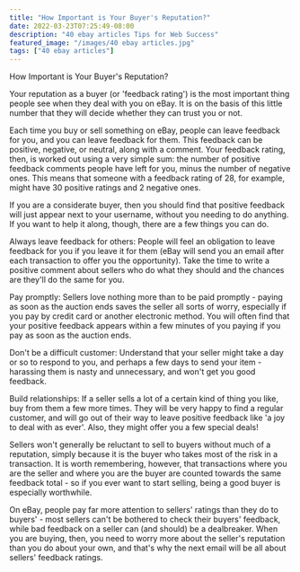 ```yaml
---
title: "How Important is Your Buyer's Reputation?"
date: 2022-03-23T07:25:49-08:00
description: "40 ebay articles Tips for Web Success"
featured_image: "/images/40 ebay articles.jpg"
tags: ["40 ebay articles"]
---
```


How Important is Your Buyer's Reputation?

Your reputation as a buyer (or 'feedback rating') is the most important thing people see when they deal with you on eBay. It is on the basis of this little number that they will decide whether they can trust you or not.

Each time you buy or sell something on eBay, people can leave feedback for you, and you can leave feedback for them. This feedback can be positive, negative, or neutral, along with a comment. Your feedback rating, then, is worked out using a very simple sum: the number of positive feedback comments people have left for you, minus the number of negative ones. This means that someone with a feedback rating of 28, for example, might have 30 positive ratings and 2 negative ones.

If you are a considerate buyer, then you should find that positive feedback will just appear next to your username, without you needing to do anything. If you want to help it along, though, there are a few things you can do.

Always leave feedback for others: People will feel an obligation to leave feedback for you if you leave it for them (eBay will send you an email after each transaction to offer you the opportunity). Take the time to write a positive comment about sellers who do what they should and the chances are they'll do the same for you.

Pay promptly: Sellers love nothing more than to be paid promptly - paying as soon as the auction ends saves the seller all sorts of worry, especially if you pay by credit card or another electronic method. You will often find that your positive feedback appears within a few minutes of you paying if you pay as soon as the auction ends.

Don't be a difficult customer: Understand that your seller might take a day or so to respond to you, and perhaps a few days to send your item - harassing them is nasty and unnecessary, and won't get you good feedback.

Build relationships: If a seller sells a lot of a certain kind of thing you like, buy from them a few more times. They will be very happy to find a regular customer, and will go out of their way to leave positive feedback like 'a joy to deal with as ever'. Also, they might offer you a few special deals!

Sellers won't generally be reluctant to sell to buyers without much of a reputation, simply because it is the buyer who takes most of the risk in a transaction. It is worth remembering, however, that transactions where you are the seller and where you are the buyer are counted towards the same feedback total - so if you ever want to start selling, being a good buyer is especially worthwhile.

On eBay, people pay far more attention to sellers' ratings than they do to buyers' - most sellers can't be bothered to check their buyers' feedback, while bad feedback on a seller can (and should) be a dealbreaker. When you are buying, then, you need to worry more about the seller's reputation than you do about your own, and that's why the next email will be all about sellers' feedback ratings.

